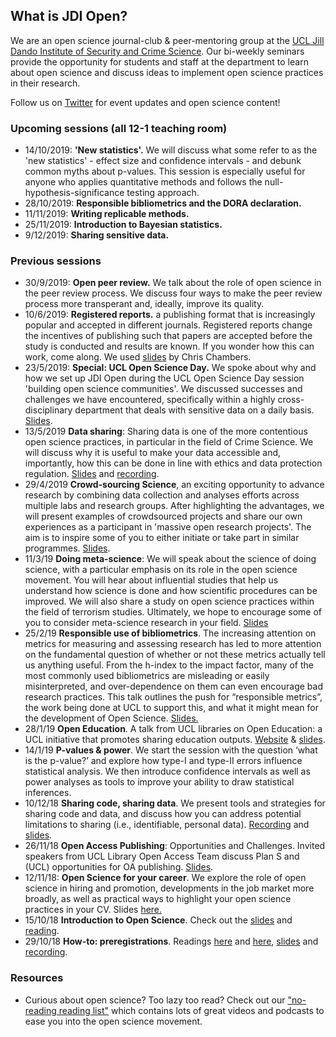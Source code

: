 ## What is JDI Open?

We are an open science journal-club & peer-mentoring group at the [UCL Jill Dando Institute of Security and Crime Science](http://www.ucl.ac.uk/jill-dando-institute). Our bi-weekly seminars provide the opportunity for students and staff at the department to learn about open science and discuss ideas to implement open science practices in their research.

Follow us on [Twitter](https://twitter.com/JDI_Open) for event updates and open science content! 

### Upcoming sessions (all 12-1 teaching room)

- 14/10/2019: **'New statistics'.** We will discuss what some refer to as the 'new statistics' - effect size and confidence intervals - and debunk common myths about p-values. This session is especially useful for anyone who applies quantitative methods and follows the null-hypothesis-significance testing approach.
- 28/10/2019: **Responsible bibliometrics and the DORA declaration.** 
- 11/11/2019: **Writing replicable methods.** 
- 25/11/2019: **Introduction to Bayesian statistics.** 
- 9/12/2019: **Sharing sensitive data.**

### Previous sessions
- 30/9/2019: **Open peer review.** We talk about the role of open science in the peer review process. We discuss four ways to make the peer review process more transperant and, ideally, improve its quality. 
- 10/6/2019: **Registered reports.** a publishing format that is increasingly popular and accepted in different journals. Registered reports change the incentives of publishing such that papers are accepted before the study is conducted and results are known. If you wonder how this can work, come along. We used [slides](https://mfr.osf.io/render?url=https://osf.io/ux24b/?action=download%26mode=render) by Chris Chambers.
- 23/5/2019: **Special: UCL Open Science Day.** We spoke about why and how we set up JDI Open during the UCL Open Science Day session 'building open science communities'. We discussed successes and challenges we have encountered, specifically within a highly cross-disciplinary department that deals with sensitive data on a daily basis. [Slides](jdiopen.github.io/osday.pdf).
- 13/5/2019 **Data sharing**: Sharing data is one of the more contentious open science practices, in particular in the field of Crime Science. We will discuss why it is useful to make your data accessible and, importantly, how this can be done in line with ethics and data protection regulation. [Slides](jdiopen.github.io/datasharing.pptx) and [recording](https://open-education-repository.ucl.ac.uk//558/). 
- 29/4/2019 **Crowd-sourcing Science**, an exciting opportunity to advance research by combining data collection and analyses efforts across multiple labs and research groups. After highlighting the advantages, we will present examples of crowdsourced projects and share our own experiences as a participant in 'massive open research projects'. The aim is to inspire some of you to either initiate or take part in similar programmes. [Slides](https://jdiopen.github.io/Crowdsourcing%20Research.pdf).
- 11/3/19 **Doing meta-science**: We will speak about the science of doing science, with a particular emphasis on its role in the open science movement. You will hear about influential studies that help us understand how science is done and how scientific procedures can be improved. We will also share a study on open science practices within the field of terrorism studies. Ultimately, we hope to encourage some of you to consider meta-science research in your field. [Slides](jdiopen.github.io/metascience.pptx)
- 25/2/19 **Responsible use of bibliometrics**. The increasing attention on metrics for measuring and assessing research has led to more attention on the fundamental question of whether or not these metrics actually tell us anything useful. From the h-index to the impact factor, many of the most commonly used bibliometrics are misleading or easily misinterpreted, and over-dependence on them can even encourage bad research practices. This talk outlines the push for “responsible metrics”, the work being done at UCL to support this, and what it might mean for the development of Open Science. [Slides.](jdiopen.github.io/bibliometrics.pptx)     
- 28/1/19 **Open Education**. A talk from UCL libraries on Open Education: a UCL initiative that promotes sharing education outputs. [Website](https://www.ucl.ac.uk/open-education/) & [slides](https://open-education-repository.ucl.ac.uk/id/document/1014).      
- 14/1/19 **P-values & power**. We start the session with the question ‘what is the p-value?’ and explore how type-I and type-II errors influence statistical analysis. We then introduce confidence intervals as well as power analyses as tools to improve your ability to draw statistical inferences.
- 10/12/18 **Sharing code, sharing data**. We present tools and strategies for sharing code and data, and discuss how you can address potential limitations to sharing (i.e., identifiable, personal data). [Recording](https://mediacentral.ucl.ac.uk/Play/16095) and [slides](jdiopen.github.io/codesharing.pdf). 
- 26/11/18 **Open Access Publishing**: Opportunities and Challenges. Invited speakers from UCL Library Open Access Team discuss Plan S and (UCL) opportunities for OA publishing. [Slides](jdiopen.github.io/openaccess.ppt).
- 12/11/18: **Open Science for your career**. We explore the role of open science in hiring and promotion, developments in the job market more broadly, as well as practical ways to highlight your open science practices in your CV. Slides [here.](jdiopen.github.io/openscience_dscs_12112018.pptx)
- 15/10/18 **Introduction to Open Science**. Check out the [slides](jdiopen.github.io/introduction_slides.pptx) and [reading](https://psyarxiv.com/ak6jr).
- 29/10/18 **How-to: preregistrations**. Readings [here](https://osf.io/2dxu5/) and [here](https://www.sciencedirect.com/science/article/pii/S0022103116301925), [slides](jdiopen.github.io/preregistrations.pptx) and [recording](https://mediacentral.ucl.ac.uk/Player/48885135).
      

### Resources
- Curious about open science? Too lazy too read? Check out our ["no-reading reading list"](https://jdiopen.github.io/noreading.pdf) which contains lots of great videos and podcasts to ease you into the open science movement. 
